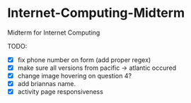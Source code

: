 # Internet-Computing-Midterm
Midterm for Internet Computing

TODO:
- [x] fix phone number on form (add proper regex)
- [x] make sure all versions from pacific -> atlantic occured
- [x] change image hovering on question 4?
- [x] add briannas name.
- [x] activity page responsiveness